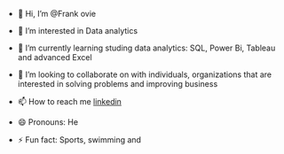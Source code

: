 - 👋 Hi, I’m @Frank ovie
- 👀 I’m interested in Data analytics
- 🌱 I’m currently learning studing data analytics: SQL, Power Bi, Tableau and advanced Excel
- 💞️ I’m looking to collaborate on with individuals, organizations that are interested in solving problems and improving business
- 📫 How to reach me [linkedin](https://www.linkedin.com/in/frankovie)
- 😄 Pronouns: He
  
- ⚡ Fun fact: Sports, swimming and 

<!---
Frankovie/Frankovie is a ✨ special ✨ repository because its `README.md` (this file) appears on your GitHub profile.
You can click the Preview link to take a look at your changes.
--->
